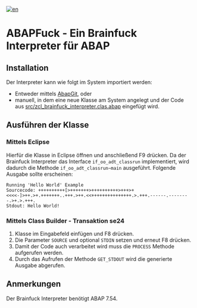 [![en](https://img.shields.io/badge/lang-en-yellow)](README.en.md)

# ABAPFuck - Ein Brainfuck Interpreter für ABAP

## Installation
Der Interpreter kann wie folgt im System importiert werden:
* Entweder mittels [AbapGit](https://docs.abapgit.org/), oder
* manuell, in dem eine neue Klasse am System angelegt und der Code aus [src/zcl_brainfuck_interpreter.clas.abap](src/zcl_brainfuck_interpreter.clas.abap) eingefügt wird.

## Ausführen der Klasse
### Mittels Eclipse
Hierfür die Klasse in Eclipse öffnen und anschließend F9 drücken. Da der Brainfuck Interpreter das Interface `if_oo_adt_classrun` implementiert, wird dadurch die Methode `if_oo_adt_classrun~main` ausgeführt. Folgende Ausgabe sollte erscheinen:

```
Running 'Hello World' Example
Sourcecode: ++++++++++[>+++++++>++++++++++>+++>+<<<<-]>++.>+.+++++++..+++.>++.<<+++++++++++++++.>.+++.------.--------.>+.>.+++.
Stdout: Hello World!
```

### Mittels Class Builder - Transaktion se24
1. Klasse im Eingabefeld einfügen und F8 drücken.
2. Die Parameter `SOURCE` und optional `STDIN` setzen und erneut F8 drücken.
3. Damit der Code auch verarbeitet wird muss die `PROCESS` Methode aufgerufen werden.
4. Durch das Aufrufen der Methode `GET_STDOUT` wird die generierte Ausgabe abgerufen.

## Anmerkungen
Der Brainfuck Interpreter benötigt ABAP 7.54.
